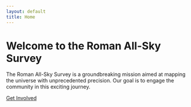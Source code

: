 ```yaml
---
layout: default
title: Home
---
```


# Welcome to the Roman All-Sky Survey

The Roman All-Sky Survey is a groundbreaking mission aimed at mapping the universe with unprecedented precision. Our goal is to engage the community in this exciting journey.

[Get Involved](get-involved.md)
